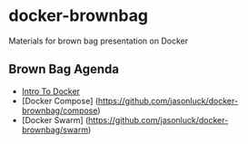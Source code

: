 # docker-brownbag
Materials for brown bag presentation on Docker

## Brown Bag Agenda
* [Intro To Docker](https://github.com/jasonluck/docker-brownbag/intro)
* [Docker Compose] (https://github.com/jasonluck/docker-brownbag/compose)
* [Docker Swarm] (https://github.com/jasonluck/docker-brownbag/swarm)